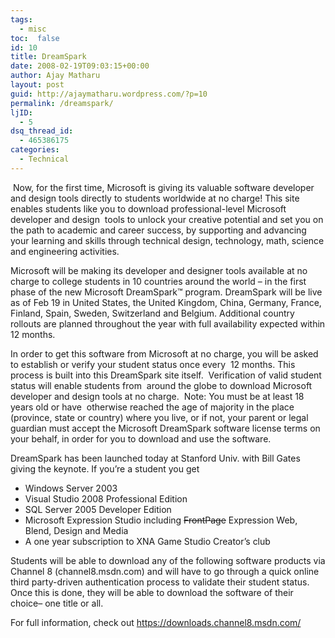 ```yaml
---
tags: 
  - misc
toc:  false
id: 10
title: DreamSpark
date: 2008-02-19T09:03:15+00:00
author: Ajay Matharu
layout: post
guid: http://ajaymatharu.wordpress.com/?p=10
permalink: /dreamspark/
ljID:
  - 5
dsq_thread_id:
  - 465386175
categories:
  - Technical
---
```

 Now, for the first time, Microsoft is giving its valuable software developer and design tools directly to students worldwide at no charge! This site enables students like you to download professional-level Microsoft developer and design  tools to unlock your creative potential and set you on the path to academic and career success, by supporting and advancing your learning and skills through technical design, technology, math, science and engineering activities.

Microsoft will be making its developer and designer tools available at no charge to college students in 10 countries around the world – in the first phase of the new Microsoft DreamSpark™ program. DreamSpark will be live as of Feb 19 in United States, the United Kingdom, China, Germany, France, Finland, Spain, Sweden, Switzerland and Belgium. Additional country rollouts are planned throughout the year with full availability expected within 12 months.

In order to get this software from Microsoft at no charge, you will be asked to establish or verify your student status once every  12 months. This process is built into this DreamSpark site itself.  Verification of valid student status will enable students from  around the globe to download Microsoft developer and design tools at no charge.  Note: You must be at least 18 years old or have  otherwise reached the age of majority in the place (province, state or country) where you live, or if not, your parent or legal  guardian must accept the Microsoft DreamSpark software license terms on your behalf, in order for you to download and use the software.

DreamSpark has been launched today at Stanford Univ. with Bill Gates giving the keynote. If you&#8217;re a student you get

  * Windows Server 2003
  * Visual Studio 2008 Professional Edition
  * SQL Server 2005 Developer Edition
  * Microsoft Expression Studio including <strike>FrontPage</strike> Expression Web, Blend, Design and Media
  * A one year subscription to XNA Game Studio Creator&#8217;s club

Students will be able to download any of the following software products via Channel 8 (channel8.msdn.com) and will have to go through a quick online third party-driven authentication process to validate their student status. Once this is done, they will be able to download the software of their choice– one title or all.

For full information, check out <https://downloads.channel8.msdn.com/>
